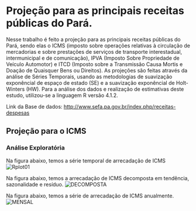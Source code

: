 # Projeção para as principais receitas públicas do Pará.

  Nesse trabalho é feito a projeção para as principais receitas públicas do Pará, sendo elas o ICMS (imposto sobre operações relativas à circulação de mercadorias e sobre prestações de serviços de transporte interestadual, intermunicipal e de comunicação), IPVA (Imposto Sobre Propriedade de Veículo Automotor) e ITCD (Imposto sobre a Transmissão Causa Mortis e Doação de Quaisquer Bens ou Direitos). 
  As projeções são feitas através da análise de Séries Temporais, usando as metodologias de suavização exponêncial de espaço de estado (SE) e a suavização exponêncial de Holt-Winters (HW). 
Para a análise dos dados e realização de estimativas deste estudo, utilizou-se a linguagem R versão 4.1.2.

Link da Base de dados: http://www.sefa.pa.gov.br/index.php/receitas-despesas


## Projeção para o ICMS
### Análise Exploratória
Na figura abaixo, temos a série temporal de arrecadação de ICMS
![Rplot01](https://user-images.githubusercontent.com/54318133/143904378-b49c70ec-2e66-474d-bc33-59718ec9da79.png)

Na figura abaixo, temos a arrecadação de ICMS decomposta em tendência, sazonalidade e resíduo.
![DECOMPOSTA](https://user-images.githubusercontent.com/54318133/143904671-8b10fd61-966d-4258-b04d-b9671f6c50dd.png)

Na figura abaixo, temos a série de arrecadação de ICMS anualmente.
![MENSAL](https://user-images.githubusercontent.com/54318133/143905238-dc66fc4c-c4f7-4b1e-a40c-76d7693480d3.png)
